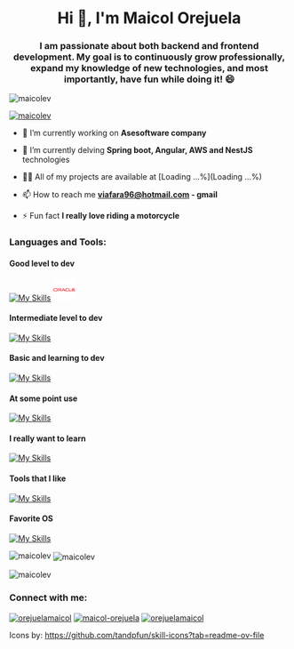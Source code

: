 <h1 align="center">Hi 👋, I'm Maicol Orejuela</h1>
<h3 align="center">I am passionate about both backend and frontend development. My goal is to continuously grow professionally, expand my knowledge of new technologies, and most importantly, have fun while doing it! 😄</h3>

<p align="left"> <img src="https://komarev.com/ghpvc/?username=maicolev&label=Profile%20views&color=0e75b6&style=flat" alt="maicolev" /> </p>

<p align="left"> <a href="https://github.com/ryo-ma/github-profile-trophy"><img src="https://github-profile-trophy.vercel.app/?username=maicolev" alt="maicolev" /></a> </p>

- 🔭 I’m currently working on **Asesoftware company**

- 🌱 I’m currently delving **Spring boot, Angular, AWS and NestJS** technologies

- 👨‍💻 All of my projects are available at [Loading ...%](Loading ...%)

- 📫 How to reach me **viafara96@hotmail.com - gmail**

- ⚡ Fun fact **I really love riding a motorcycle**

<h3 align="left">Languages and Tools:</h3>

<h4 align="left">Good level to dev</h4>

[![My Skills](https://skillicons.dev/icons?i=java,spring,maven,aws,git,github,hibernate,postgres,mysql&perline=10)](https://skillicons.dev) <a href="https://www.oracle.com/" target="_blank" rel="noreferrer"> <img src="https://raw.githubusercontent.com/devicons/devicon/master/icons/oracle/oracle-original.svg" alt="oracle" width="40" height="40"/> </a>

<h4 align="left">Intermediate level to dev</h4>

[![My Skills](https://skillicons.dev/icons?i=rabbitmq,jenkins,mongo,markdown,gradle,docker&perline=10)](https://skillicons.dev) 

<h4 align="left">Basic and learning to dev</h4>

[![My Skills](https://skillicons.dev/icons?i=typescript,javascript,nodejs,nestjs,angular,bootstrap,html,css,mongo&perline=10)](https://skillicons.dev)


<h4 align="left">At some point use</h4>

[![My Skills](https://skillicons.dev/icons?i=redis,cs,cpp,dotnet,php&perline=10)](https://skillicons.dev)


<h4 align="left">I really want to learn</h4>

[![My Skills](https://skillicons.dev/icons?i=swift&perline=10)](https://skillicons.dev)


<h4 align="left">Tools that I like</h4>

[![My Skills](https://skillicons.dev/icons?i=idea,webstorm,vscode,postman,notion,obsidian&perline=10)](https://skillicons.dev)


<h4 align="left">Favorite OS</h4>

[![My Skills](https://skillicons.dev/icons?i=apple,linux,arch,ubuntu,windows&perline=10)](https://skillicons.dev)



<p><img align="left" src="https://github-readme-stats.vercel.app/api/top-langs?username=maicolev&show_icons=true&locale=en&layout=compact" alt="maicolev" /></p>

<p>&nbsp;<img align="center" src="https://github-readme-stats.vercel.app/api?username=maicolev&show_icons=true&locale=en" alt="maicolev" /></p>

<p><img align="center" src="https://github-readme-streak-stats.herokuapp.com/?user=maicolev&" alt="maicolev" /></p>

<h3 align="left">Connect with me:</h3>
<p align="left">
<a href="https://twitter.com/orejuelamaicol" target="blank"><img align="center" src="https://raw.githubusercontent.com/rahuldkjain/github-profile-readme-generator/master/src/images/icons/Social/twitter.svg" alt="orejuelamaicol" height="30" width="40" /></a>
<a href="https://linkedin.com/in/maicol-orejuela" target="blank"><img align="center" src="https://raw.githubusercontent.com/rahuldkjain/github-profile-readme-generator/master/src/images/icons/Social/linked-in-alt.svg" alt="maicol-orejuela" height="30" width="40" /></a>
<a href="https://instagram.com/orejuelamaicol" target="blank"><img align="center" src="https://raw.githubusercontent.com/rahuldkjain/github-profile-readme-generator/master/src/images/icons/Social/instagram.svg" alt="orejuelamaicol" height="30" width="40" /></a>
</p>


Icons by: https://github.com/tandpfun/skill-icons?tab=readme-ov-file
